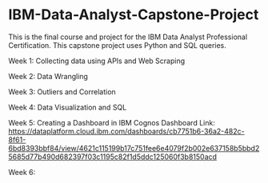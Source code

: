 # IBM-Data-Analyst-Capstone-Project
This is the final course and project for the IBM Data Analyst Professional Certification. This capstone project uses Python and SQL queries.

Week 1: Collecting data using APIs and Web Scraping

Week 2: Data Wrangling

Week 3: Outliers and Correlation

Week 4: Data Visualization and SQL

Week 5: Creating a Dashboard in IBM Cognos
    Dashboard Link: https://dataplatform.cloud.ibm.com/dashboards/cb7751b6-36a2-482c-8f61-6bd8393bbf84/view/4621c115199b17c751fee6e4079f2b002e637158b5bbd25685d77b490d682397f03c1195c82f1d5ddc125060f3b8150acd

Week 6:
